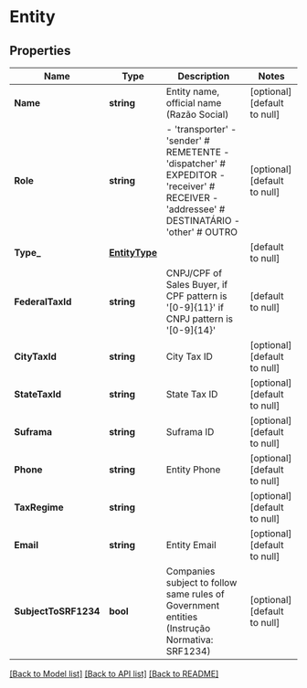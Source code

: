 # Entity

## Properties
Name | Type | Description | Notes
------------ | ------------- | ------------- | -------------
**Name** | **string** | Entity name, official name (Razão Social) | [optional] [default to null]
**Role** | **string** | - &#39;transporter&#39; - &#39;sender&#39; # REMETENTE - &#39;dispatcher&#39; # EXPEDITOR - &#39;receiver&#39; # RECEIVER - &#39;addressee&#39; # DESTINATÁRIO - &#39;other&#39; # OUTRO  | [optional] [default to null]
**Type_** | [**EntityType**](EntityType.md) |  | [default to null]
**FederalTaxId** | **string** | CNPJ/CPF of Sales Buyer, if CPF pattern is &#39;[0-9]{11}&#39; if CNPJ pattern is &#39;[0-9]{14}&#39; | [default to null]
**CityTaxId** | **string** | City Tax ID | [optional] [default to null]
**StateTaxId** | **string** | State Tax ID | [optional] [default to null]
**Suframa** | **string** | Suframa ID | [optional] [default to null]
**Phone** | **string** | Entity Phone | [optional] [default to null]
**TaxRegime** | **string** |  | [optional] [default to null]
**Email** | **string** | Entity Email | [optional] [default to null]
**SubjectToSRF1234** | **bool** | Companies subject to follow same rules of Government entities (Instrução Normativa: SRF1234) | [optional] [default to null]

[[Back to Model list]](../README.md#documentation-for-models) [[Back to API list]](../README.md#documentation-for-api-endpoints) [[Back to README]](../README.md)


